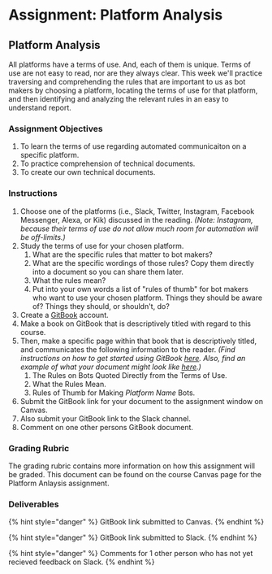 # Assignment: Platform Analysis

## Platform Analysis

All platforms have a terms of use. And, each of them is unique. Terms of use are not easy to read, nor are they always clear. This week we'll practice traversing and comprehending the rules that are important to us as bot makers by choosing a platform, locating the terms of use for that platform, and then identifying and analyzing the relevant rules in an easy to understand report. 

### 

### Assignment Objectives

1. To learn the terms of use regarding automated communicaiton on a specific platform. 
2. To practice comprehension of technical documents. 
3. To create our own technical documents. 

### 

### Instructions

1. Choose one of the platforms \(i.e., Slack, Twitter, Instagram, Facebook Messenger,  Alexa, or Kik\) discussed in the reading. _\(Note: Instagram, because their terms of use do not allow much room for automation will be off-limits.\)_ 
2. Study the terms of use for your chosen platform. 
   1. What are the specific rules that matter to bot makers? 
   2. What are the specific wordings of those rules? Copy them directly into a document so you can share them later. 
   3. What the  rules mean? 
   4. Put into your own words a list of "rules of thumb" for bot makers who want to use your chosen platform. Things they should be aware of? Things they should, or shouldn't, do? 
3. Create a [GitBook](https://www.gitbook.com) account. 
4. Make a book on GitBook that is descriptively titled with regard to this course. 
5. Then, make a specific page within that book that is descriptively titled, and communicates the following information to the reader. _\(Find instructions on how to get started using GitBook_ [_here_](https://docs.gitbook.com/getting-started)_. Also, find an example of what your document might look like_ [_here_](../../../assignment-examples/assignment-examples/platform-analysis-example.md)_.\)_
   1. The Rules on Bots Quoted Directly from the Terms of Use. 
   2. What the Rules Mean. 
   3. Rules of Thumb for Making _Platform Name_ Bots. 
6. Submit the GitBook link for your document to the assignment window on Canvas. 
7. Also submit your GitBook link to the Slack channel. 
8. Comment on one other persons GitBook document. 

### 

### Grading Rubric

The grading rubric contains more information on how this assignment will be graded. This document can be found on the course Canvas page for the Platform Anlaysis assignment. 

### 

### Deliverables

{% hint style="danger" %}
GitBook link submitted to Canvas. 
{% endhint %}

{% hint style="danger" %}
GitBook link submitted to Slack. 
{% endhint %}

{% hint style="danger" %}
Comments for 1 other person who has not yet recieved feedback on Slack. 
{% endhint %}





